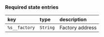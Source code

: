 ### Required state entries

| key           | type     | description     |
| :------------ | :------- | :-------------- |
| `%s__factory` | `String` | Factory address |
